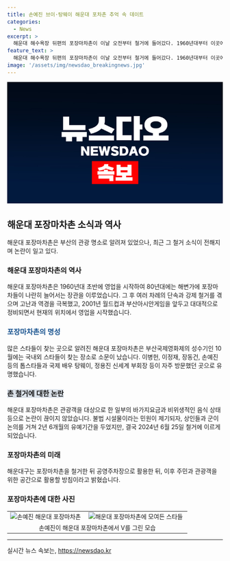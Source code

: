 ```yaml
---
title: 손예진 브이·탕웨이 해운대 포차촌 추억 속 데이트
categories:
  - News
excerpt: >
  해운대 해수욕장 뒤편의 포장마차촌이 이날 오전부터 철거에 들어갔다. 1960년대부터 이곳에서 번창했던 포장마차촌은 논란의 대상이기도 했다. 이곳은 부산국제영화제 때 국내외 스타들이 자주 찾는 곳으로 알려졌으며, 해운대를 대표하는 랜드마크로 자리매김했다. 그러나 논란이 계속되다 보니 결국 2021년 구청과 상인들이 합의하여 올해 철거에 이르렀다. 해운대구는 철거를 완료한 후 공영주차장으로 활용할 예정이며, 추후 주민과 관광객을 위한 새로운 공간으로 활용할 계획이다.
feature_text: >
  해운대 해수욕장 뒤편의 포장마차촌이 이날 오전부터 철거에 들어갔다. 1960년대부터 이곳에서 번창했던 포장마차촌은 논란의 대상이기도 했다. 이곳은 부산국제영화제 때 국내외 스타들이 자주 찾는 곳으로 알려졌으며, 해운대를 대표하는 랜드마크로 자리매김했다. 그러나 논란이 계속되다 보니 결국 2021년 구청과 상인들이 합의하여 올해 철거에 이르렀다. 해운대구는 철거를 완료한 후 공영주차장으로 활용할 예정이며, 추후 주민과 관광객을 위한 새로운 공간으로 활용할 계획이다.
image: '/assets/img/newsdao_breakingnews.jpg'
---
```


<p><img src="/assets/img/newsdao_breakingnews.jpg" alt="implanttips 속보" /></p>

<h2 data-ke-size="size26">해운대 포장마차촌 소식과 역사</h2>

<p data-ke-size="size16">해운대 포장마차촌은 부산의 관광 명소로 알려져 있었으나, 최근 그 철거 소식이 전해지며 논란이 일고 있다.</p>

<h3>해운대 포장마차촌의 역사</h3>

<p data-ke-size="size16">해운대 포장마차촌은 1960년대 초반에 영업을 시작하여 80년대에는 해변가에 포장마차들이 나란히 늘어서는 장관을 이루었습니다. 그 후 여러 차례의 단속과 강제 철거를 겪으며 고난과 역경을 극복했고, 2001년 월드컵과 부산아시안게임을 앞두고 대대적으로 정비되면서 현재의 위치에서 영업을 시작했습니다.</p>

<h3><span style="color: #1a5490;">포장마차촌의 명성</span></h3>

<p data-ke-size="size16">많은 스타들이 찾는 곳으로 알려진 해운대 포장마차촌은 부산국제영화제의 성수기인 10월에는 국내외 스타들이 찾는 장소로 소문이 났습니다. 이병헌, 이정재, 장동건, 손예진 등의 톱스타들과 국제 배우 탕웨이, 정용진 신세계 부회장 등이 자주 방문했던 곳으로 유명했습니다.</p>

<h3><b><span style="background-color: #21538527;">촌 철거에 대한 논란</span></b></h3>

<p data-ke-size="size16">해운대 포장마차촌은 관광객을 대상으로 한 일부의 바가지요금과 비위생적인 음식 상태 등으로 논란이 끊이지 않았습니다. 불법 시설물이라는 민원이 제기되자, 상인들과 군이 논의를 거쳐 2년 6개월의 유예기간을 두었지만, 결국 2024년 6월 25일 철거에 이르게 되었습니다.</p>

<h3><td style="text-align: center; height: 17px;"><b>포장마차촌의 미래</b></td></h3>

<p data-ke-size="size16">해운대구는 포장마차촌을 철거한 뒤 공영주차장으로 활용한 뒤, 이후 주민과 관광객을 위한 공간으로 활용할 방침이라고 밝혔습니다.</p>

<h3>포장마차촌에 대한 사진</h3>

<table>
<tbody>
<tr>
<td style="text-align: center;"><img src="https://www.example.com/sonyejin.jpg" alt="손예진 해운대 포장마차촌" width="300" height="200" />&nbsp;</td>
<td style="text-align: center;"><img src="https://www.example.com/stars_at_pojangmacha.jpg" alt="해운대 포장마차촌에 모여든 스타들" width="300" height="200" />&nbsp;</td>
</tr>
<tr>
<td style="text-align: center;" colspan="2">손예진이 해운대 포장마차촌에서 V를 그린 모습</td>
</tr>
</tbody>
</table>

<hr />
실시간 뉴스 속보는, <a href="https://newsdao.kr" rel="dofollow">https://newsdao.kr</a>


